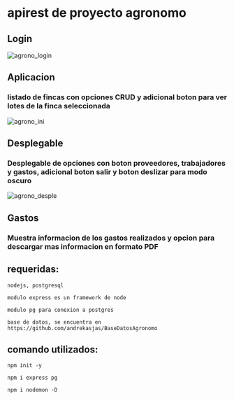 # apirest de proyecto agronomo
## Login
![agrono_login](https://user-images.githubusercontent.com/62920120/143484676-14aad842-b57a-4460-bd78-37dfa1f5bd85.png)
## Aplicacion
### listado de fincas con opciones CRUD y adicional boton para ver lotes de la finca seleccionada
![agrono_ini](https://user-images.githubusercontent.com/62920120/143484813-26244b4e-e420-45f4-9be7-15e1bc182b50.png)
## Desplegable
### Desplegable de opciones con boton proveedores, trabajadores y gastos, adicional boton salir y boton deslizar para modo oscuro
![agrono_desple](https://user-images.githubusercontent.com/62920120/143485083-cda8dc33-eaee-43cf-b4ff-9fc28d295c8b.png)
## Gastos
### Muestra informacion de los gastos realizados y opcion para descargar mas informacion en formato PDF

## requeridas:
```
nodejs, postgresql 
```
```
modulo express es un framework de node
```
```
modulo pg para conexion a postgres
```
```
base de datos, se encuentra en https://github.com/andrekasjas/BaseDatosAgronomo
```
## comando utilizados:
```
npm init -y
```
```
npm i express pg
```
```
npm i nodemon -D
